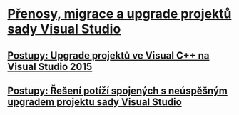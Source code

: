 # [Přenosy, migrace a upgrade projektů sady Visual Studio](porting-migrating-and-upgrading-visual-studio-projects.md)
## [Postupy: Upgrade projektů ve Visual C++ na Visual Studio 2015](how-to-upgrade-visual-cpp-projects-to-visual-studio-2015.md)
## [Postupy: Řešení potíží spojených s neúspěšným upgradem projektu sady Visual Studio](how-to-troubleshoot-unsuccessful-visual-studio-project-upgrades.md)
